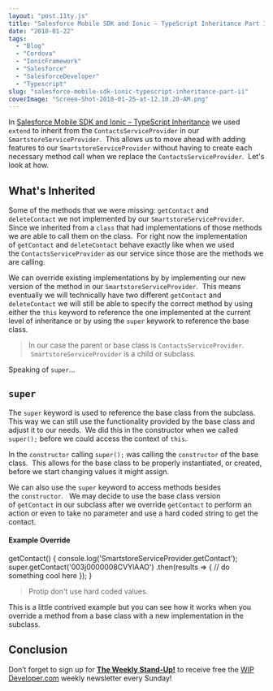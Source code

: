 ```yaml
---
layout: "post.11ty.js"
title: "Salesforce Mobile SDK and Ionic – TypeScript Inheritance Part II"
date: "2018-01-22"
tags: 
  - "Blog"
  - "Cordova"
  - "IonicFramework"
  - "Salesforce"
  - "SalesforceDeveloper"
  - "Typescript"
slug: "salesforce-mobile-sdk-ionic-typescript-inheritance-part-ii"
coverImage: "Screen-Shot-2018-01-25-at-12.10.20-AM.png"
---
```


In [Salesforce Mobile SDK and Ionic – TypeScript Inheritance](https://wipdeveloper.wpcomstaging.com/2018/01/15/salesforce-mobile-sdk-ionic-typescript-inheritance/) we used `extend` to inherit from the `ContactsServiceProvider` in our `SmartstoreServiceProvider`.  This allows us to move ahead with adding features to our `SmartstoreServiceProvider` without having to create each necessary method call when we replace the `ContactsServiceProvider`.  Let's look at how.

## What's Inherited

Some of the methods that we were missing: `getContact` and `deleteContact` we not implemented by our `SmartstoreServiceProvider`.  Since we inherited from a `class` that had implementations of those methods we are able to call them on the class.  For right now the implementation of `getContact` and `deleteContact` behave exactly like when we used the `ContactsServiceProvider` as our service since those are the methods we are calling.

We can override existing implementations by by implementing our new version of the method in our `SmartstoreServiceProvider`.  This means eventually we will technically have two different `getContact` and `deleteContact` we will still be able to specify the correct method by using either the `this` keyword to reference the one implemented at the current level of inheritance or by using the `super` keywork to reference the base class.

> In our case the parent or base class is `ContactsServiceProvider`.   `SmartstoreServiceProvider` is a child or subclass.

Speaking of `super`...

## `super`

The `super` keyword is used to reference the base class from the subclass.  This way we can still use the functionality provided by the base class and adjust it to our needs.  We did this in the constructor when we called `super();` before we could access the context of `this`.

In the `constructor` calling `super();` was calling the `constructor` of the base class.  This allows for the base class to be properly instantiated, or created, before we start changing values it might assign.

We can also use the `super` keyword to access methods besides the `constructor`.   We may decide to use the base class version of `getContact` in our subclass after we override `getContact` to perform an action or even to take no parameter and use a hard coded string to get the contact.

#### Example Override

getContact() {
  console.log('SmartstoreServiceProvider.getContact');
  super.getContact('003j0000008CVYlAAO')
    .then(results => {
      // do something cool here
    });
}

> Protip don't use hard coded values.

This is a little contrived example but you can see how it works when you override a method from a base class with a new implementation in the subclass.

## Conclusion

Don’t forget to sign up for [**The Weekly Stand-Up!**](https://wipdeveloper.wpcomstaging.com/newsletter/) to receive free the [WIP Developer.com](https://wipdeveloper.wpcomstaging.com/) weekly newsletter every Sunday!

